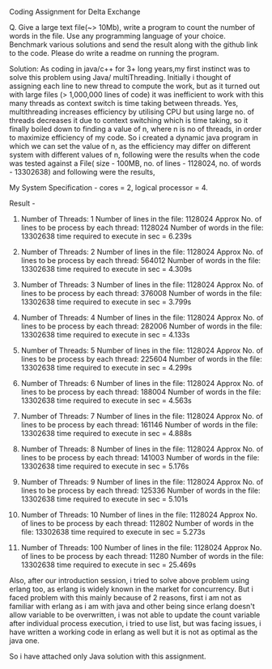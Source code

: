 Coding Assignment for Delta Exchange

Q. Give a large text file(~> 10Mb), write a program to count the number of words in the file.
Use any programming language of your choice.
Benchmark various solutions and send the result along with the github link to the code.
Please do write a readme on running the program.


Solution:
As coding in java/c++ for 3+ long years,my first instinct was to solve this problem using Java/ multiThreading. Initially i thought of assigning each line to new thread to compute the work, but as it turned out with large files (> 1,000,000 lines of code) it was inefficient to work with this many threads as context switch is time taking between threads. Yes, multithreading increases efficiency by utilising CPU but using large no. of  threads decreases it due to context switching which is time taking, so it finally boiled down to finding a value of n, where n is no of threads, in order to maximize efficiency of my code.
So i created a dynamic java program in which we can set the value of n, as the efficiency may differ on different system with different values of n, following were the results when the code was tested against a File( size - 100MB, no. of lines - 1128024, no. of words - 13302638) and following were the results,


My System Specification - 
cores = 2,
logical processor = 4.

Result - 
1. Number of Threads: 1
Number of lines in the file: 1128024
Approx No. of lines to be process by each thread: 1128024
Number of words in the file: 13302638
time required to execute in sec = 6.239s


2. Number of Threads: 2
Number of lines in the file: 1128024
Approx No. of lines to be process by each thread: 564012
Number of words in the file: 13302638
time required to execute in sec = 4.309s



3. Number of Threads: 3
Number of lines in the file: 1128024
Approx No. of lines to be process by each thread: 376008
Number of words in the file: 13302638
time required to execute in sec = 3.799s



4. Number of Threads: 4
Number of lines in the file: 1128024
Approx No. of lines to be process by each thread: 282006
Number of words in the file: 13302638
time required to execute in sec = 4.133s



5. Number of Threads: 5
Number of lines in the file: 1128024
Approx No. of lines to be process by each thread: 225604
Number of words in the file: 13302638
time required to execute in sec = 4.299s


6. Number of Threads: 6
Number of lines in the file: 1128024
Approx No. of lines to be process by each thread: 188004
Number of words in the file: 13302638
time required to execute in sec = 4.563s



7. Number of Threads: 7
Number of lines in the file: 1128024
Approx No. of lines to be process by each thread: 161146
Number of words in the file: 13302638
time required to execute in sec = 4.888s


8. Number of Threads: 8
Number of lines in the file: 1128024
Approx No. of lines to be process by each thread: 141003
Number of words in the file: 13302638
time required to execute in sec = 5.176s


9. Number of Threads: 9
Number of lines in the file: 1128024
Approx No. of lines to be process by each thread: 125336
Number of words in the file: 13302638
time required to execute in sec = 5.101s


10. Number of Threads: 10
Number of lines in the file: 1128024
Approx No. of lines to be process by each thread: 112802
Number of words in the file: 13302638
time required to execute in sec = 5.273s


11. Number of Threads: 100
Number of lines in the file: 1128024
Approx No. of lines to be process by each thread: 11280
Number of words in the file: 13302638
time required to execute in sec = 25.469s



Also, after our introduction session, i tried to solve above problem using erlang too, as erlang is widely known in the market for concurrency. But i faced problem with this mainly because of 2 reasons, first i am not as familiar with erlang as i am with java and other being since erlang doesn't allow variable to be overwritten, i was not able to update the count variable after individual process execution, i tried to use list, but was facing issues, i have written a working code in erlang as well but it is not as optimal as the java one.

So i have attached only Java solution with this assignment.
